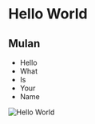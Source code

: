 # Hello World

## Mulan

* Hello
* What 
* Is
* Your 
* Name

![Hello World](http://www.google.com) 

